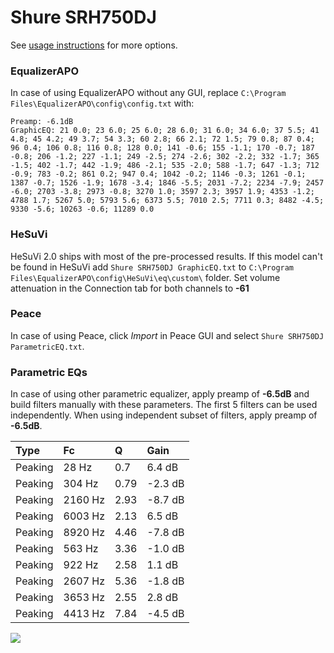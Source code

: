 # Shure SRH750DJ
See [usage instructions](https://github.com/jaakkopasanen/AutoEq#usage) for more options.

### EqualizerAPO
In case of using EqualizerAPO without any GUI, replace `C:\Program Files\EqualizerAPO\config\config.txt`
with:
```
Preamp: -6.1dB
GraphicEQ: 21 0.0; 23 6.0; 25 6.0; 28 6.0; 31 6.0; 34 6.0; 37 5.5; 41 4.8; 45 4.2; 49 3.7; 54 3.3; 60 2.8; 66 2.1; 72 1.5; 79 0.8; 87 0.4; 96 0.4; 106 0.8; 116 0.8; 128 0.0; 141 -0.6; 155 -1.1; 170 -0.7; 187 -0.8; 206 -1.2; 227 -1.1; 249 -2.5; 274 -2.6; 302 -2.2; 332 -1.7; 365 -1.5; 402 -1.7; 442 -1.9; 486 -2.1; 535 -2.0; 588 -1.7; 647 -1.3; 712 -0.9; 783 -0.2; 861 0.2; 947 0.4; 1042 -0.2; 1146 -0.3; 1261 -0.1; 1387 -0.7; 1526 -1.9; 1678 -3.4; 1846 -5.5; 2031 -7.2; 2234 -7.9; 2457 -6.0; 2703 -3.8; 2973 -0.8; 3270 1.0; 3597 2.3; 3957 1.9; 4353 -1.2; 4788 1.7; 5267 5.0; 5793 5.6; 6373 5.5; 7010 2.5; 7711 0.3; 8482 -4.5; 9330 -5.6; 10263 -0.6; 11289 0.0
```

### HeSuVi
HeSuVi 2.0 ships with most of the pre-processed results. If this model can't be found in HeSuVi add
`Shure SRH750DJ GraphicEQ.txt` to `C:\Program Files\EqualizerAPO\config\HeSuVi\eq\custom\` folder.
Set volume attenuation in the Connection tab for both channels to **-61**

### Peace
In case of using Peace, click *Import* in Peace GUI and select `Shure SRH750DJ ParametricEQ.txt`.

### Parametric EQs
In case of using other parametric equalizer, apply preamp of **-6.5dB** and build filters manually
with these parameters. The first 5 filters can be used independently.
When using independent subset of filters, apply preamp of **-6.5dB**.

| Type    | Fc      |    Q | Gain    |
|:--------|:--------|:-----|:--------|
| Peaking | 28 Hz   | 0.7  | 6.4 dB  |
| Peaking | 304 Hz  | 0.79 | -2.3 dB |
| Peaking | 2160 Hz | 2.93 | -8.7 dB |
| Peaking | 6003 Hz | 2.13 | 6.5 dB  |
| Peaking | 8920 Hz | 4.46 | -7.8 dB |
| Peaking | 563 Hz  | 3.36 | -1.0 dB |
| Peaking | 922 Hz  | 2.58 | 1.1 dB  |
| Peaking | 2607 Hz | 5.36 | -1.8 dB |
| Peaking | 3653 Hz | 2.55 | 2.8 dB  |
| Peaking | 4413 Hz | 7.84 | -4.5 dB |

![](https://raw.githubusercontent.com/jaakkopasanen/AutoEq/master/results/innerfidelity/sbaf-serious/Shure%20SRH750DJ/Shure%20SRH750DJ.png)